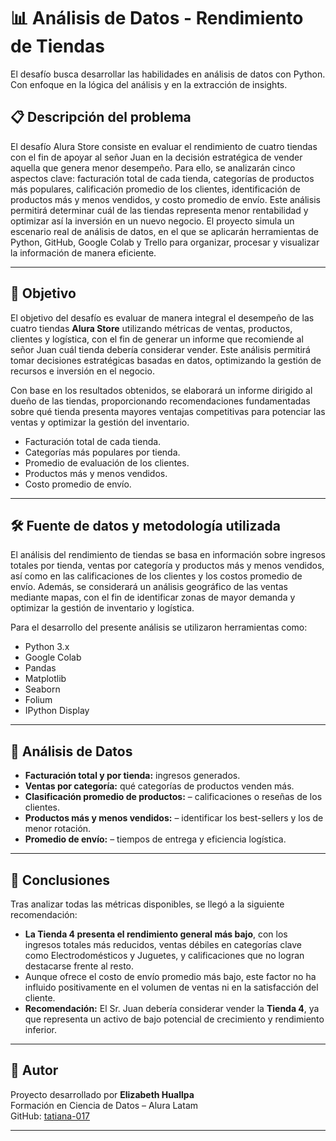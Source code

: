 # 📊 Análisis de Datos - Rendimiento de Tiendas

El desafío busca desarrollar las habilidades en análisis de datos con Python. Con enfoque en la lógica del análisis y en la extracción de insights.

## 📋 Descripción del problema

El desafío Alura Store consiste en evaluar el rendimiento de cuatro tiendas con el fin de apoyar al señor Juan en la decisión estratégica de vender aquella que genera menor desempeño. Para ello, se analizarán cinco aspectos clave: facturación total de cada tienda, categorías de productos más populares, calificación promedio de los clientes, identificación de productos más y menos vendidos, y costo promedio de envío. Este análisis permitirá determinar cuál de las tiendas representa menor rentabilidad y optimizar así la inversión en un nuevo negocio. El proyecto simula un escenario real de análisis de datos, en el que se aplicarán herramientas de Python, GitHub, Google Colab y Trello para organizar, procesar y visualizar la información de manera eficiente.
 
---

## 🎯 Objetivo

El objetivo del desafío es evaluar de manera integral el desempeño de las cuatro tiendas **Alura Store** utilizando métricas de ventas, productos, clientes y logística, con el fin de generar un informe que recomiende al señor Juan cuál tienda debería considerar vender. Este análisis permitirá tomar decisiones estratégicas basadas en datos, optimizando la gestión de recursos e inversión en el negocio.

Con base en los resultados obtenidos, se elaborará un informe dirigido al dueño de las tiendas, proporcionando recomendaciones fundamentadas sobre qué tienda presenta mayores ventajas competitivas para potenciar las ventas y optimizar la gestión del inventario.

- Facturación total de cada tienda.
- Categorías más populares por tienda.
- Promedio de evaluación de los clientes.
- Productos más y menos vendidos.
- Costo promedio de envío.
  
---

## 🛠️ Fuente de datos y metodología utilizada 

El análisis del rendimiento de tiendas se basa en información sobre ingresos totales por tienda, ventas por categoría y productos más y menos vendidos, así como en las calificaciones de los clientes y los costos promedio de envío. Además, se considerará un análisis geográfico de las ventas mediante mapas, con el fin de identificar zonas de mayor demanda y optimizar la gestión de inventario y logística.

Para el desarrollo del presente análisis se utilizaron herramientas como:

- Python 3.x
- Google Colab
- Pandas
- Matplotlib
- Seaborn
- Folium
- IPython Display

---

## 🧠 Análisis de Datos

- **Facturación total y por tienda:** ingresos generados.
- **Ventas por categoría:** qué categorías de productos venden más.
- **Clasificación promedio de productos:** – calificaciones o reseñas de los clientes.
- **Productos más y menos vendidos:** – identificar los best-sellers y los de menor rotación.
- **Promedio de envío:** – tiempos de entrega y eficiencia logística.

---

## 📌 Conclusiones

Tras analizar todas las métricas disponibles, se llegó a la siguiente recomendación:

- **La Tienda 4 presenta el rendimiento general más bajo**, con los ingresos totales más reducidos, ventas débiles en categorías clave como Electrodomésticos y Juguetes, y calificaciones que no logran destacarse frente al resto.
- Aunque ofrece el costo de envío promedio más bajo, este factor no ha influido positivamente en el volumen de ventas ni en la satisfacción del cliente.
- **Recomendación:** El Sr. Juan debería considerar vender la **Tienda 4**, ya que representa un activo de bajo potencial de crecimiento y rendimiento inferior.

---

## 🚀 Autor

Proyecto desarrollado por **Elizabeth Huallpa**  
Formación en Ciencia de Datos – Alura Latam  
GitHub: [tatiana-017](https://github.com/tatiana-017)

---
